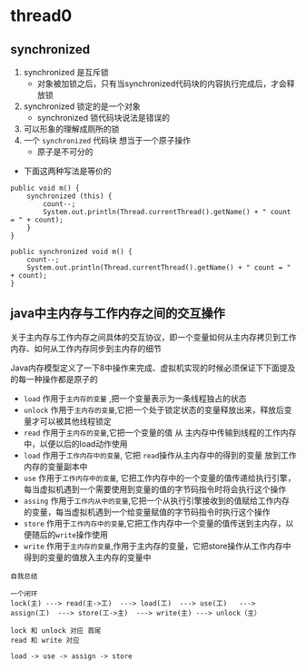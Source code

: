# thread0

## synchronized
1. synchronized 是互斥锁
    - 对象被加锁之后，只有当synchronized代码块的内容执行完成后，才会释放锁
2. synchronized 锁定的是一个对象
    - synchronized 锁代码块说法是错误的
3. 可以形象的理解成厕所的锁
4. 一个 `synchronized` 代码块 想当于一个原子操作
    - 原子是不可分的


- 下面这两种写法是等价的
```
public void m() {
    synchronized (this) {
        count--;
        System.out.println(Thread.currentThread().getName() + " count = " + count);
    }
}
```

```
public synchronized void m() {
    count--;
    System.out.println(Thread.currentThread().getName() + " count = " + count);
}
```

## java中主内存与工作内存之间的交互操作
关于主内存与工作内存之间具体的交互协议，即一个变量如何从主内存拷贝到工作内存、如何从工作内存同步到主内存的细节

Java内存模型定义了一下8中操作来完成、虚拟机实现的时候必须保证下下面提及的每一种操作都是原子的

- `load` 作用于`主内存的变量` ,把一个变量表示为一条线程独占的状态
- `unlock`  作用于`主内存的变量`,它把一个处于锁定状态的变量释放出来，释放后变量才可以被其他线程锁定
- `read` 作用于`主内存的变量`,它把一个变量的值 从 主内存中传输到线程的工作内存中，以便以后的load动作使用
- `load` 作用于`工作内存中的变量`, 它把 `read`操作从主内存中的得到的变量 放到工作内存的变量副本中
- `use` 作用于`工作内存中的变量`, 它把工作内存中的一个变量的值传递给执行引擎， 每当虚拟机遇到一个需要使用到变量的值的字节码指令时将会执行这个操作
- `assing` 作用于`工作内从中的变量`,它把一个从执行引擎接收到的值赋给工作内存的变量，每当虚拟机遇到一个给变量赋值的字节码指令时执行这个操作
- `store` 作用于`工作内存中的变量`,它把工作内存中一个变量的值传送到主内存，以便随后的`write`操作使用
- `write` 作用于`主内存的变量`,作用于主内存的变量，它把store操作从工作内存中得到的变量的值放入主内存的变量中

```
自我总结

一个闭环
lock(主) ---> read(主->工)  ---> load(工)  ---> use(工)   ---> assign(工)  ---> store(工->主)  ---> write(主) ---> unlock（主）

lock 和 unlock 对应 首尾
read 和 write 对应 

load -> use -> assign -> store

```



